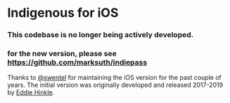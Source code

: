 # Indigenous for iOS

### This codebase is no longer being actively developed.
### for the new version, please see https://github.com/marksuth/indiepass

Thanks to [@swentel](https://github.com/swentel) for maintaining the iOS version for the past couple of years.
The initial version was originally developed and released 2017-2019 by [Eddie Hinkle](https://EddieHinkle.com).
